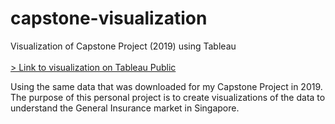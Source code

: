# capstone-visualization
Visualization of Capstone Project (2019) using Tableau<br><br>
<a href="https://public.tableau.com/profile/irwinwei#!/vizhome/general-insurance-singapore-viz/Story1" target="_blank">> Link to visualization on Tableau Public</a>

Using the same data that was downloaded for my Capstone Project in 2019. The purpose of this personal project is to create visualizations of the data to understand the General Insurance market in Singapore.